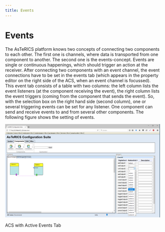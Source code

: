 ```yaml
---
title: Events
---
```


# Events

The AsTeRICS platform knows two concepts of connecting two components to each other. The first one is channels, where data is transported from one component to another. The second one is the events-concept. Events are single or continuous happenings, which should trigger an action at the receiver. After connecting two components with an event channel, the event connections have to be set in the events tab (which appears in the property editor on the right side of the ACS, when an event channel is focussed). This event tab consists of a table with two columns: the left column lists the event listeners (at the component receiving the event), the right column lists the event triggers (coming from the component that sends the event). So, with the selection box on the right hand side (second column), one or several triggering events can be set for any listener. One component can send and receive events to and from several other components. The following figure shows the setting of events.

![Screenshot: ACS with Active Events Tab](./img/acs_with_active_events_tab.png "Screenshot: ACS with Active Events Tab")

ACS with Active Events Tab